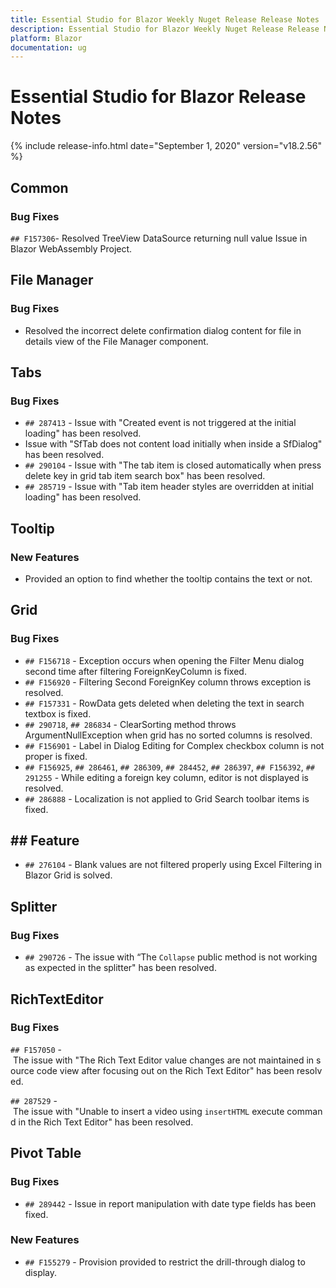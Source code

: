 ```yaml
---
title: Essential Studio for Blazor Weekly Nuget Release Release Notes  
description: Essential Studio for Blazor Weekly Nuget Release Release Notes  
platform: Blazor
documentation: ug
---
```


# Essential Studio for Blazor  Release Notes  

{% include release-info.html date="September 1, 2020"  version="v18.2.56" %} 


##  Common

###    Bug Fixes

`## F157306`- Resolved TreeView DataSource returning null value Issue in Blazor WebAssembly Project.

##  File Manager

###    Bug Fixes

- Resolved the incorrect delete confirmation dialog content for file in details view of the File Manager component.

##  Tabs

###    Bug Fixes

- `## 287413` - Issue with "Created event is not triggered at the initial loading" has been resolved.
- Issue with "SfTab does not content load initially when inside a SfDialog" has been resolved.
- `## 290104` - Issue with "The tab item is closed automatically when press delete key in grid tab item search box" has been resolved.
- `## 285719` - Issue with "Tab item header styles are overridden at initial loading" has been resolved.

##  Tooltip

###    New Features

- Provided an option to find whether the tooltip contains the text or not.

##  Grid

###    Bug Fixes

- `## F156718` - Exception occurs when opening the Filter Menu dialog second time after filtering ForeignKeyColumn is fixed.
- `## F156920` - Filtering Second ForeignKey column throws exception is resolved.
- `## F157331` - RowData gets deleted when deleting the text in search textbox is fixed.
- `## 290718`, `## 286834` - ClearSorting method throws ArgumentNullException when grid has no sorted columns is resolved.
- `## F156901` - Label in Dialog Editing for Complex checkbox column is not proper is fixed.
- `## F156925`, `## 286461`, `## 286309`, `## 284452`, `## 286397`, `## F156392`, `## 291255` - While editing a foreign key column, editor is not displayed is resolved.
- `## 286888` - Localization is not applied to Grid Search toolbar items is fixed.

## ##  Feature

- `## 276104` - Blank values are not filtered properly using Excel Filtering in Blazor Grid is solved.

##  Splitter

###    Bug Fixes

- `## 290726` - The issue with “The `Collapse` public method is not working as expected in the splitter" has been resolved.

##  RichTextEditor

###    Bug Fixes

`## F157050` - The issue with "The Rich Text Editor value changes are not maintained in source code view after focusing out on the Rich Text Editor" has been resolved.

`## 287529` - The issue with "Unable to insert a video using `insertHTML` execute command in the Rich Text Editor" has been resolved.

##  Pivot Table

###    Bug Fixes

- `## 289442` - Issue in report manipulation with date type fields has been fixed.

###    New Features

- `## F155279` - Provision provided to restrict the drill-through dialog to display.
